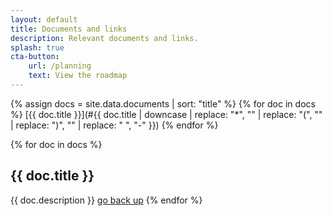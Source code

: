 ```yaml
---
layout: default
title: Documents and links
description: Relevant documents and links.
splash: true
cta-button:
    url: /planning
    text: View the roadmap
---
```

{% assign docs = site.data.documents | sort: "title" %}
{% for doc in docs %}
[{{ doc.title }}](#{{ doc.title | downcase | replace: "*", "" | replace: "(", "" | replace: ")", "" | replace: " ", "-" }})
{% endfor %}

{% for doc in docs %}
## {{ doc.title }}
{{ doc.description }}
[go back up](#)
{% endfor %}
